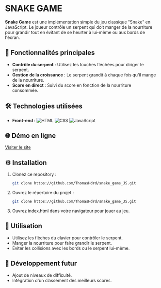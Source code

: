 # SNAKE GAME

**Snake Game** est une implémentation simple du jeu classique "Snake" en JavaScript. Le joueur contrôle un serpent qui doit manger de la nourriture pour grandir tout en évitant de se heurter à lui-même ou aux bords de l'écran.

## 🚀 Fonctionnalités principales

- **Contrôle du serpent** : Utilisez les touches fléchées pour diriger le serpent.
- **Gestion de la croissance** : Le serpent grandit à chaque fois qu'il mange de la nourriture.
- **Score en direct** : Suivi du score en fonction de la nourriture consommée.

## 🛠️ Technologies utilisées

- **Front-end** : ![HTML](https://img.shields.io/badge/-HTML5-E34F26?logo=html5&logoColor=fff) ![CSS](https://img.shields.io/badge/-CSS3-1572B6?logo=css3&logoColor=fff) ![JavaScript](https://img.shields.io/badge/-JavaScript-F7DF1E?logo=javascript&logoColor=333)

## 🌐 Démo en ligne

[Visiter le site](https://thomashoudard.com/site-jeuduserpent/)

## ⚙️ Installation

1. Clonez ce repository :
   ```bash
   git clone https://github.com/ThomasHdrd/snake_game_JS.git
   
2. Ouvrez le répertoire du projet :
   ```bash
   git clone https://github.com/ThomasHdrd/snake_game_JS.git

3. Ouvrez index.html dans votre navigateur pour jouer au jeu.

## 📝 Utilisation
- Utilisez les flèches du clavier pour contrôler le serpent.
- Manger la nourriture pour faire grandir le serpent.
- Éviter les collisions avec les bords ou le serpent lui-même.

## 🌱 Développement futur
- Ajout de niveaux de difficulté.
- Intégration d'un classement des meilleurs scores.
